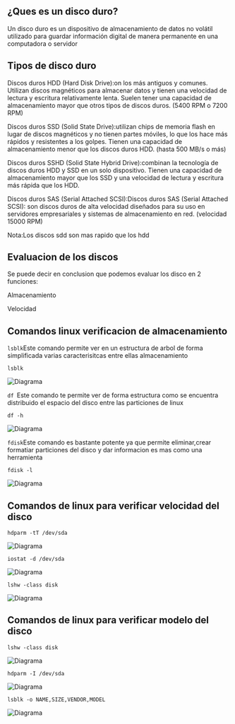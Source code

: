 ## ¿Ques es un disco duro?
Un disco duro es un dispositivo de almacenamiento de datos no volátil utilizado para guardar información digital de manera permanente en una computadora o servidor

## Tipos de disco duro
Discos duros HDD (Hard Disk Drive):on los más antiguos y comunes. Utilizan discos magnéticos para almacenar datos y tienen una velocidad de lectura y escritura relativamente lenta. Suelen tener una capacidad de almacenamiento mayor que otros tipos de discos duros. (5400 RPM o 7200 RPM)

Discos duros SSD (Solid State Drive):utilizan chips de memoria flash en lugar de discos magnéticos y no tienen partes móviles, lo que los hace más rápidos y resistentes a los golpes. Tienen una capacidad de almacenamiento menor que los discos duros HDD. (hasta 500 MB/s o más)

Discos duros SSHD (Solid State Hybrid Drive):combinan la tecnología de discos duros HDD y SSD en un solo dispositivo. Tienen una capacidad de almacenamiento mayor que los SSD y una velocidad de lectura y escritura más rápida que los HDD.

Discos duros SAS (Serial Attached SCSI):Discos duros SAS (Serial Attached SCSI): son discos duros de alta velocidad diseñados para su uso en servidores empresariales y sistemas de almacenamiento en red. (velocidad 15000 RPM)

Nota:Los discos sdd son mas rapido que los hdd 

## Evaluacion de los discos
Se puede decir en conclusion que podemos evaluar los disco en 2 funciones:

Almacenamiento

Velocidad 

## Comandos linux verificacion de almacenamiento

`lsblk`Este comando permite ver en un estructura de arbol de forma simplificada varias caracterisitcas entre ellas almacenamiento

```
lsblk
```
![Diagrama]()

`df `Este comando te permite ver de forma estructura como se encuentra distribuido el espacio del disco entre las particiones de linux

```
df -h
```
![Diagrama]()

`fdisk`Este comando es bastante potente ya que permite eliminar,crear formatiar particiones del disco y dar informacion es mas como una herramienta

```
fdisk -l
```
![Diagrama]()
## Comandos de linux para verificar velocidad del disco
```
hdparm -tT /dev/sda
```
![Diagrama]()
```
iostat -d /dev/sda
```
![Diagrama]()
```
lshw -class disk
```
![Diagrama]()
## Comandos de linux para verificar modelo del disco

```
lshw -class disk
```
![Diagrama]()

```
hdparm -I /dev/sda
```
![Diagrama]()

```
lsblk -o NAME,SIZE,VENDOR,MODEL
```
![Diagrama]()




